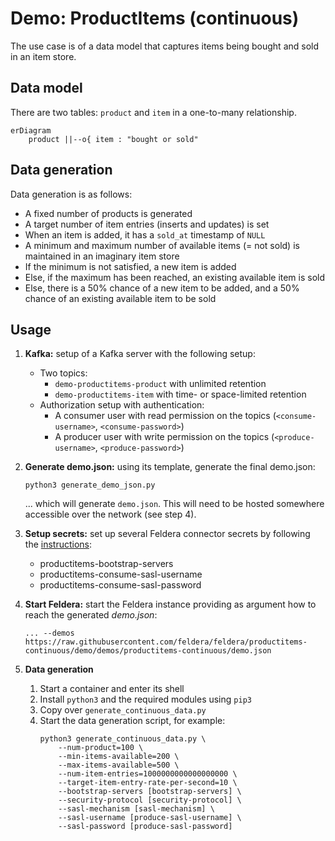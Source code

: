 # Demo: ProductItems (continuous)

The use case is of a data model that captures items being
bought and sold in an item store.

## Data model

There are two tables: `product` and `item` in a one-to-many relationship.

```mermaid
erDiagram
    product ||--o{ item : "bought or sold"
```

## Data generation

Data generation is as follows:

- A fixed number of products is generated
- A target number of item entries (inserts and updates) is set
- When an item is added, it has a `sold_at` timestamp of `NULL`
- A minimum and maximum number of available items (= not sold)
  is maintained in an imaginary item store
- If the minimum is not satisfied, a new item is added
- Else, if the maximum has been reached, an existing
  available item is sold
- Else, there is a 50% chance of a new item to be added, and
  a 50% chance of an existing available item to be sold

## Usage

1. **Kafka:** setup of a Kafka server with the following setup:
   - Two topics:
     - `demo-productitems-product` with unlimited retention
     - `demo-productitems-item` with time- or space-limited retention
   - Authorization setup with authentication:
     - A consumer user with read permission on the topics
       (`<consume-username>`, `<consume-password>`)
     - A producer user with write permission on the topics
       (`<produce-username>`, `<produce-password>`)

2. **Generate demo.json:** using its template, generate the final demo.json:
   ```
   python3 generate_demo_json.py
   ```
   ... which will generate `demo.json`. This will need to be hosted somewhere
   accessible over the network (see step 4).

3. **Setup secrets:** set up several Feldera connector secrets
   by following the [instructions](https://www.feldera.com/docs/cloud/secret-management):
   - productitems-bootstrap-servers
   - productitems-consume-sasl-username
   - productitems-consume-sasl-password

4. **Start Feldera:** start the Feldera instance providing as argument
   how to reach the generated *demo.json*:
   ```
   ... --demos https://raw.githubusercontent.com/feldera/feldera/productitems-continuous/demo/demos/productitems-continuous/demo.json
   ```

5. **Data generation**
   1. Start a container and enter its shell
   2. Install `python3` and the required modules using `pip3`
   3. Copy over `generate_continuous_data.py`
   4. Start the data generation script, for example:
      ```
      python3 generate_continuous_data.py \
          --num-product=100 \
          --min-items-available=200 \
          --max-items-available=500 \
          --num-item-entries=1000000000000000000 \
          --target-item-entry-rate-per-second=10 \
          --bootstrap-servers [bootstrap-servers] \
          --security-protocol [security-protocol] \
          --sasl-mechanism [sasl-mechanism] \
          --sasl-username [produce-sasl-username] \
          --sasl-password [produce-sasl-password]
      ```
